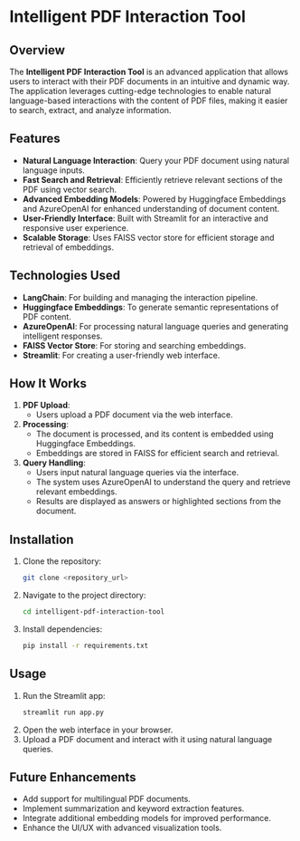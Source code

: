 # Intelligent PDF Interaction Tool

## Overview
The **Intelligent PDF Interaction Tool** is an advanced application that allows users to interact with their PDF documents in an intuitive and dynamic way. The application leverages cutting-edge technologies to enable natural language-based interactions with the content of PDF files, making it easier to search, extract, and analyze information.

## Features
- **Natural Language Interaction**: Query your PDF document using natural language inputs.
- **Fast Search and Retrieval**: Efficiently retrieve relevant sections of the PDF using vector search.
- **Advanced Embedding Models**: Powered by Huggingface Embeddings and AzureOpenAI for enhanced understanding of document content.
- **User-Friendly Interface**: Built with Streamlit for an interactive and responsive user experience.
- **Scalable Storage**: Uses FAISS vector store for efficient storage and retrieval of embeddings.

## Technologies Used
- **LangChain**: For building and managing the interaction pipeline.
- **Huggingface Embeddings**: To generate semantic representations of PDF content.
- **AzureOpenAI**: For processing natural language queries and generating intelligent responses.
- **FAISS Vector Store**: For storing and searching embeddings.
- **Streamlit**: For creating a user-friendly web interface.

## How It Works
1. **PDF Upload**:
   - Users upload a PDF document via the web interface.
2. **Processing**:
   - The document is processed, and its content is embedded using Huggingface Embeddings.
   - Embeddings are stored in FAISS for efficient search and retrieval.
3. **Query Handling**:
   - Users input natural language queries via the interface.
   - The system uses AzureOpenAI to understand the query and retrieve relevant embeddings.
   - Results are displayed as answers or highlighted sections from the document.

## Installation
1. Clone the repository:
   ```bash
   git clone <repository_url>
   ```
2. Navigate to the project directory:
   ```bash
   cd intelligent-pdf-interaction-tool
   ```
3. Install dependencies:
   ```bash
   pip install -r requirements.txt
   ```

## Usage
1. Run the Streamlit app:
   ```bash
   streamlit run app.py
   ```
2. Open the web interface in your browser.
3. Upload a PDF document and interact with it using natural language queries.

## Future Enhancements
- Add support for multilingual PDF documents.
- Implement summarization and keyword extraction features.
- Integrate additional embedding models for improved performance.
- Enhance the UI/UX with advanced visualization tools.

